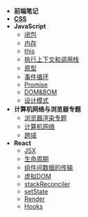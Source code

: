 <!-- docs/_sidebar.md -->
* **前端笔记**
* [**CSS**](CSS/css专题.md)
* **JavaScript**
  * [闭包](/JavaScript/闭包.md)
  * [内存](/JavaScript/内存.md)
  * [this](/JavaScript/this.md)
  * [执行上下文和调用栈](JavaScript/执行上下文和调用栈.md)
  * [原型](JavaScript/原型.md)
  * [事件循环](JavaScript/事件循环.md)
  * [Promise](JavaScript/Promise.md)
  * [DOM&BOM](JavaScript/DOM&BOM.md)
  * [设计模式](JavaScript/设计模式.md)
* **计算机网络与浏览器专题**
  * [浏览器渲染专题](Internet/浏览器渲染.md)
  * [计算机网络](Internet/计算机网络.md)
  * [跨域](Internet/跨域.md)
* **React**
  * [JSX](/React/jsx.md)
  * [生命周期](/React/smzq.md)
  * [组件间数据的传输](/React/shuju.md)
  * [虚拟DOM](/React/virtualDOM.md)
  * [stackReconciler](/React/stackReconciler.md)
  * [setState](/React/setState.md)
  * [Render](/React/render.md)
  * [Hooks](/React/hook.md)
  